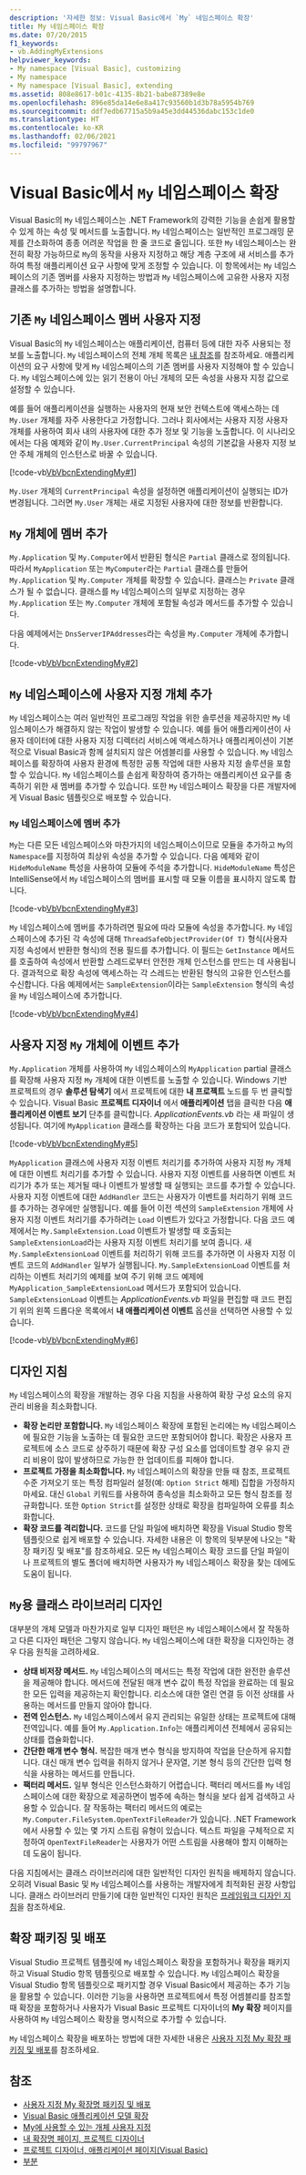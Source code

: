 ```yaml
---
description: '자세한 정보: Visual Basic에서 `My` 네임스페이스 확장'
title: My 네임스페이스 확장
ms.date: 07/20/2015
f1_keywords:
- vb.AddingMyExtensions
helpviewer_keywords:
- My namespace [Visual Basic], customizing
- My namespace
- My namespace [Visual Basic], extending
ms.assetid: 808e8617-b01c-4135-8b21-babe87389e8e
ms.openlocfilehash: 896e85da14e6e8a417c93560b1d3b78a5954b769
ms.sourcegitcommit: ddf7edb67715a5b9a45e3dd44536dabc153c1de0
ms.translationtype: HT
ms.contentlocale: ko-KR
ms.lasthandoff: 02/06/2021
ms.locfileid: "99797967"
---
```

# <a name="extending-the-my-namespace-in-visual-basic"></a>Visual Basic에서 `My` 네임스페이스 확장

Visual Basic의 `My` 네임스페이스는 .NET Framework의 강력한 기능을 손쉽게 활용할 수 있게 하는 속성 및 메서드를 노출합니다. `My` 네임스페이스는 일반적인 프로그래밍 문제를 간소화하여 종종 어려운 작업을 한 줄 코드로 줄입니다. 또한 `My` 네임스페이스는 완전히 확장 가능하므로 `My`의 동작을 사용자 지정하고 해당 계층 구조에 새 서비스를 추가하여 특정 애플리케이션 요구 사항에 맞게 조정할 수 있습니다. 이 항목에서는 `My` 네임스페이스의 기존 멤버를 사용자 지정하는 방법과 `My` 네임스페이스에 고유한 사용자 지정 클래스를 추가하는 방법을 설명합니다.

## <a name="customizing-existing-my-namespace-members"></a>기존 `My` 네임스페이스 멤버 사용자 지정

Visual Basic의 `My` 네임스페이스는 애플리케이션, 컴퓨터 등에 대한 자주 사용되는 정보를 노출합니다. `My` 네임스페이스의 전체 개체 목록은 [내 참조](../../language-reference/keywords/my-reference.md)를 참조하세요. 애플리케이션의 요구 사항에 맞게 `My` 네임스페이스의 기존 멤버를 사용자 지정해야 할 수 있습니다. `My` 네임스페이스에 있는 읽기 전용이 아닌 개체의 모든 속성을 사용자 지정 값으로 설정할 수 있습니다.

예를 들어 애플리케이션을 실행하는 사용자의 현재 보안 컨텍스트에 액세스하는 데 `My.User` 개체를 자주 사용한다고 가정합니다. 그러나 회사에서는 사용자 지정 사용자 개체를 사용하여 회사 내의 사용자에 대한 추가 정보 및 기능을 노출합니다. 이 시나리오에서는 다음 예제와 같이 `My.User.CurrentPrincipal` 속성의 기본값을 사용자 지정 보안 주체 개체의 인스턴스로 바꿀 수 있습니다.

[!code-vb[VbVbcnExtendingMy#1](~/samples/snippets/visualbasic/VS_Snippets_VBCSharp/VbVbcnExtendingMy/VB/Class1.vb#1)]

`My.User` 개체의 `CurrentPrincipal` 속성을 설정하면 애플리케이션이 실행되는 ID가 변경됩니다. 그러면 `My.User` 개체는 새로 지정된 사용자에 대한 정보를 반환합니다.
  
## <a name="adding-members-to-my-objects"></a>`My` 개체에 멤버 추가

`My.Application` 및 `My.Computer`에서 반환된 형식은 `Partial` 클래스로 정의됩니다. 따라서 `MyApplication` 또는 `MyComputer`라는 `Partial` 클래스를 만들어 `My.Application` 및 `My.Computer` 개체를 확장할 수 있습니다. 클래스는 `Private` 클래스가 될 수 없습니다. 클래스를 `My` 네임스페이스의 일부로 지정하는 경우 `My.Application` 또는 `My.Computer` 개체에 포함될 속성과 메서드를 추가할 수 있습니다.

다음 예제에서는 `DnsServerIPAddresses`라는 속성을 `My.Computer` 개체에 추가합니다.

[!code-vb[VbVbcnExtendingMy#2](~/samples/snippets/visualbasic/VS_Snippets_VBCSharp/VbVbcnExtendingMy/VB/Class2.vb#2)]

## <a name="adding-custom-objects-to-the-my-namespace"></a>`My` 네임스페이스에 사용자 지정 개체 추가

`My` 네임스페이스는 여러 일반적인 프로그래밍 작업을 위한 솔루션을 제공하지만 `My` 네임스페이스가 해결하지 않는 작업이 발생할 수 있습니다. 예를 들어 애플리케이션이 사용자 데이터에 대한 사용자 지정 디렉터리 서비스에 액세스하거나 애플리케이션이 기본적으로 Visual Basic과 함께 설치되지 않은 어셈블리를 사용할 수 있습니다. `My` 네임스페이스를 확장하여 사용자 환경에 특정한 공통 작업에 대한 사용자 지정 솔루션을 포함할 수 있습니다. `My` 네임스페이스를 손쉽게 확장하여 증가하는 애플리케이션 요구를 충족하기 위한 새 멤버를 추가할 수 있습니다. 또한 `My` 네임스페이스 확장을 다른 개발자에게 Visual Basic 템플릿으로 배포할 수 있습니다.
  
### <a name="adding-members-to-the-my-namespace"></a>`My` 네임스페이스에 멤버 추가

`My`는 다른 모든 네임스페이스와 마찬가지의 네임스페이스이므로 모듈을 추가하고 `My`의 `Namespace`를 지정하여 최상위 속성을 추가할 수 있습니다. 다음 예제와 같이 `HideModuleName` 특성을 사용하여 모듈에 주석을 추가합니다. `HideModuleName` 특성은 IntelliSense에서 `My` 네임스페이스의 멤버를 표시할 때 모듈 이름을 표시하지 않도록 합니다.

[!code-vb[VbVbcnExtendingMy#3](~/samples/snippets/visualbasic/VS_Snippets_VBCSharp/VbVbcnExtendingMy/VB/Class1.vb#3)]

`My` 네임스페이스에 멤버를 추가하려면 필요에 따라 모듈에 속성을 추가합니다. `My` 네임스페이스에 추가된 각 속성에 대해 `ThreadSafeObjectProvider(Of T)` 형식(사용자 지정 속성에서 반환한 형식)의 전용 필드를 추가합니다. 이 필드는 `GetInstance` 메서드를 호출하여 속성에서 반환할 스레드로부터 안전한 개체 인스턴스를 만드는 데 사용됩니다. 결과적으로 확장 속성에 액세스하는 각 스레드는 반환된 형식의 고유한 인스턴스를 수신합니다. 다음 예제에서는 `SampleExtension`이라는 `SampleExtension` 형식의 속성을 `My` 네임스페이스에 추가합니다.

[!code-vb[VbVbcnExtendingMy#4](~/samples/snippets/visualbasic/VS_Snippets_VBCSharp/VbVbcnExtendingMy/VB/Class1.vb#4)]

## <a name="adding-events-to-custom-my-objects"></a>사용자 지정 `My` 개체에 이벤트 추가

`My.Application` 개체를 사용하여 `My` 네임스페이스의 `MyApplication` partial 클래스를 확장해 사용자 지정 `My` 개체에 대한 이벤트를 노출할 수 있습니다. Windows 기반 프로젝트의 경우 **솔루션 탐색기** 에서 프로젝트에 대한 **내 프로젝트** 노드를 두 번 클릭할 수 있습니다. Visual Basic **프로젝트 디자이너** 에서 **애플리케이션** 탭을 클릭한 다음 **애플리케이션 이벤트 보기** 단추를 클릭합니다. *ApplicationEvents.vb* 라는 새 파일이 생성됩니다. 여기에 `MyApplication` 클래스를 확장하는 다음 코드가 포함되어 있습니다.

[!code-vb[VbVbcnExtendingMy#5](~/samples/snippets/visualbasic/VS_Snippets_VBCSharp/VbVbcnExtendingMy/VB/Class1.vb#5)]

`MyApplication` 클래스에 사용자 지정 이벤트 처리기를 추가하여 사용자 지정 `My` 개체에 대한 이벤트 처리기를 추가할 수 있습니다. 사용자 지정 이벤트를 사용하면 이벤트 처리기가 추가 또는 제거될 때나 이벤트가 발생할 때 실행되는 코드를 추가할 수 있습니다. 사용자 지정 이벤트에 대한 `AddHandler` 코드는 사용자가 이벤트를 처리하기 위해 코드를 추가하는 경우에만 실행됩니다. 예를 들어 이전 섹션의 `SampleExtension` 개체에 사용자 지정 이벤트 처리기를 추가하려는 `Load` 이벤트가 있다고 가정합니다. 다음 코드 예제에서는 `My.SampleExtension.Load` 이벤트가 발생할 때 호출되는 `SampleExtensionLoad`라는 사용자 지정 이벤트 처리기를 보여 줍니다. 새 `My.SampleExtensionLoad` 이벤트를 처리하기 위해 코드를 추가하면 이 사용자 지정 이벤트 코드의 `AddHandler` 일부가 실행됩니다. `My.SampleExtensionLoad` 이벤트를 처리하는 이벤트 처리기의 예제를 보여 주기 위해 코드 예제에 `MyApplication_SampleExtensionLoad` 메서드가 포함되어 있습니다. `SampleExtensionLoad` 이벤트는 *ApplicationEvents.vb* 파일을 편집할 때 코드 편집기 위의 왼쪽 드롭다운 목록에서 **내 애플리케이션 이벤트** 옵션을 선택하면 사용할 수 있습니다.

[!code-vb[VbVbcnExtendingMy#6](~/samples/snippets/visualbasic/VS_Snippets_VBCSharp/VbVbcnExtendingMy/VB/Class1.vb#6)]

## <a name="design-guidelines"></a>디자인 지침

`My` 네임스페이스의 확장을 개발하는 경우 다음 지침을 사용하여 확장 구성 요소의 유지 관리 비용을 최소화합니다.

- **확장 논리만 포함합니다.** `My` 네임스페이스 확장에 포함된 논리에는 `My` 네임스페이스에 필요한 기능을 노출하는 데 필요한 코드만 포함되어야 합니다. 확장은 사용자 프로젝트에 소스 코드로 상주하기 때문에 확장 구성 요소를 업데이트할 경우 유지 관리 비용이 많이 발생하므로 가능한 한 업데이트를 피해야 합니다.
- **프로젝트 가정을 최소화합니다.** `My` 네임스페이스의 확장을 만들 때 참조, 프로젝트 수준 가져오기 또는 특정 컴파일러 설정(예: `Option Strict` 해제) 집합을 가정하지 마세요. 대신 `Global` 키워드를 사용하여 종속성을 최소화하고 모든 형식 참조를 정규화합니다. 또한 `Option Strict`를 설정한 상태로 확장을 컴파일하여 오류를 최소화합니다.
- **확장 코드를 격리합니다.** 코드를 단일 파일에 배치하면 확장을 Visual Studio 항목 템플릿으로 쉽게 배포할 수 있습니다. 자세한 내용은 이 항목의 뒷부분에 나오는 "확장 패키징 및 배포"를 참조하세요. 모든 `My` 네임스페이스 확장 코드를 단일 파일이나 프로젝트의 별도 폴더에 배치하면 사용자가 `My` 네임스페이스 확장을 찾는 데에도 도움이 됩니다.

## <a name="designing-class-libraries-for-my"></a>`My`용 클래스 라이브러리 디자인

대부분의 개체 모델과 마찬가지로 일부 디자인 패턴은 `My` 네임스페이스에서 잘 작동하고 다른 디자인 패턴은 그렇지 않습니다. `My` 네임스페이스에 대한 확장을 디자인하는 경우 다음 원칙을 고려하세요.

- **상태 비저장 메서드.** `My` 네임스페이스의 메서드는 특정 작업에 대한 완전한 솔루션을 제공해야 합니다. 메서드에 전달된 매개 변수 값이 특정 작업을 완료하는 데 필요한 모든 입력을 제공하는지 확인합니다. 리소스에 대한 열린 연결 등 이전 상태를 사용하는 메서드를 만들지 않아야 합니다.
- **전역 인스턴스.** `My` 네임스페이스에서 유지 관리되는 유일한 상태는 프로젝트에 대해 전역입니다. 예를 들어 `My.Application.Info`는 애플리케이션 전체에서 공유되는 상태를 캡슐화합니다.
- **간단한 매개 변수 형식.** 복잡한 매개 변수 형식을 방지하여 작업을 단순하게 유지합니다. 대신 매개 변수 입력을 취하지 않거나 문자열, 기본 형식 등의 간단한 입력 형식을 사용하는 메서드를 만듭니다.
- **팩터리 메서드.** 일부 형식은 인스턴스화하기 어렵습니다. 팩터리 메서드를 `My` 네임스페이스에 대한 확장으로 제공하면이 범주에 속하는 형식을 보다 쉽게 검색하고 사용할 수 있습니다. 잘 작동하는 팩터리 메서드의 예로는 `My.Computer.FileSystem.OpenTextFileReader`가 있습니다. .NET Framework에서 사용할 수 있는 몇 가지 스트림 유형이 있습니다. 텍스트 파일을 구체적으로 지정하여 `OpenTextFileReader`는 사용자가 어떤 스트림을 사용해야 할지 이해하는 데 도움이 됩니다.

다음 지침에서는 클래스 라이브러리에 대한 일반적인 디자인 원칙을 배제하지 않습니다. 오히려 Visual Basic 및 `My` 네임스페이스를 사용하는 개발자에게 최적화된 권장 사항입니다. 클래스 라이브러리 만들기에 대한 일반적인 디자인 원칙은 [프레임워크 디자인 지침](../../../standard/design-guidelines/index.md)을 참조하세요.

## <a name="packaging-and-deploying-extensions"></a>확장 패키징 및 배포

Visual Studio 프로젝트 템플릿에 `My` 네임스페이스 확장을 포함하거나 확장을 패키지하고 Visual Studio 항목 템플릿으로 배포할 수 있습니다. `My` 네임스페이스 확장을 Visual Studio 항목 템플릿으로 패키지할 경우 Visual Basic에서 제공하는 추가 기능을 활용할 수 있습니다. 이러한 기능을 사용하면 프로젝트에서 특정 어셈블리를 참조할 때 확장을 포함하거나 사용자가 Visual Basic 프로젝트 디자이너의 **My 확장** 페이지를 사용하여 `My` 네임스페이스 확장을 명시적으로 추가할 수 있습니다.

`My` 네임스페이스 확장을 배포하는 방법에 대한 자세한 내용은 [사용자 지정 My 확장 패키징 및 배포](packaging-and-deploying-custom-my-extensions.md)를 참조하세요.

## <a name="see-also"></a>참조

- [사용자 지정 My 확장명 패키징 및 배포](packaging-and-deploying-custom-my-extensions.md)
- [Visual Basic 애플리케이션 모델 확장](extending-the-visual-basic-application-model.md)
- [My에 사용할 수 있는 개체 사용자 지정](customizing-which-objects-are-available-in-my.md)
- [내 확장명 페이지, 프로젝트 디자이너](/visualstudio/ide/reference/my-extensions-page-project-designer-visual-basic)
- [프로젝트 디자이너, 애플리케이션 페이지(Visual Basic)](/visualstudio/ide/reference/application-page-project-designer-visual-basic)
- [부분](../../language-reference/modifiers/partial.md)
